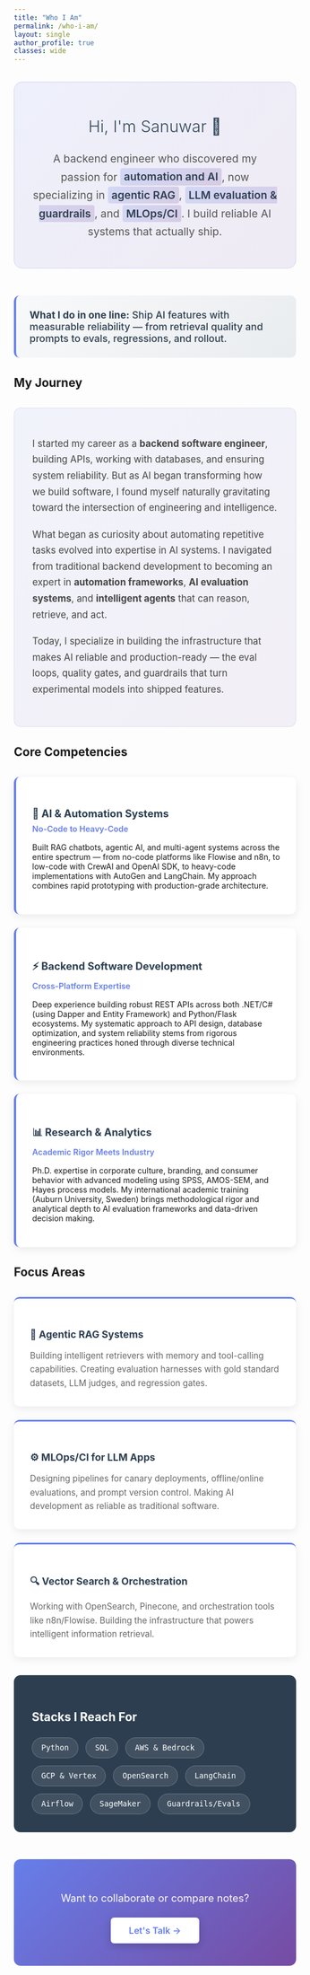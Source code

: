 ```yaml
---
title: "Who I Am"
permalink: /who-i-am/
layout: single
author_profile: true
classes: wide
---
```


<style>
.hero-section {
    text-align: center;
    margin: 2rem 0 3rem 0;
    padding: 2rem;
    background: linear-gradient(135deg, rgba(102, 126, 234, 0.1), rgba(118, 75, 162, 0.1));
    border-radius: 15px;
    border: 1px solid rgba(102, 126, 234, 0.2);
}

.greeting {
    font-size: 1.8rem;
    margin-bottom: 1.5rem;
    color: #34495e;
    font-weight: 300;
}

.tagline {
    font-size: 1.2rem;
    color: #555;
    line-height: 1.7;
    margin-bottom: 1rem;
}

.highlight {
    background: linear-gradient(120deg, rgba(102, 126, 234, 0.2) 0%, rgba(118, 75, 162, 0.2) 100%);
    padding: 0.2rem 0.4rem;
    border-radius: 4px;
    font-weight: 600;
    color: #2c3e50;
}

.one-liner {
    background: linear-gradient(135deg, #f8f9fa, #e9ecef);
    padding: 1.5rem;
    border-radius: 10px;
    border-left: 4px solid #667eea;
    font-size: 1.1rem;
    font-weight: 500;
    color: #2c3e50;
    margin: 2rem 0;
}

.journey-story {
    background: linear-gradient(135deg, rgba(102, 126, 234, 0.08), rgba(118, 75, 162, 0.08));
    padding: 2rem;
    border-radius: 12px;
    margin: 2rem 0;
    border: 1px solid rgba(102, 126, 234, 0.15);
}

.journey-story p {
    font-size: 1.05rem;
    margin-bottom: 1.2rem;
    color: #444;
    line-height: 1.7;
}

.experience-grid {
    display: grid;
    gap: 1.5rem;
    margin: 2rem 0;
}

.experience-item {
    background: #fff;
    padding: 1.8rem;
    border-radius: 10px;
    border-left: 4px solid #667eea;
    box-shadow: 0 4px 15px rgba(0, 0, 0, 0.08);
    transition: all 0.3s ease;
}

.experience-item:hover {
    transform: translateY(-3px);
    box-shadow: 0 8px 25px rgba(0, 0, 0, 0.12);
}

.experience-item h3 {
    color: #2c3e50;
    margin-bottom: 0.5rem;
    font-size: 1.15rem;
}

.experience-period {
    color: #667eea;
    font-weight: 600;
    font-size: 0.9rem;
    margin-bottom: 1rem;
    display: block;
}

.focus-areas {
    display: grid;
    grid-template-columns: repeat(auto-fit, minmax(280px, 1fr));
    gap: 1.5rem;
    margin: 2rem 0;
}

.focus-card {
    background: #fff;
    padding: 1.8rem;
    border-radius: 10px;
    box-shadow: 0 4px 15px rgba(0, 0, 0, 0.08);
    transition: all 0.3s ease;
    border-top: 3px solid #667eea;
}

.focus-card:hover {
    transform: translateY(-3px);
    box-shadow: 0 8px 25px rgba(0, 0, 0, 0.12);
}

.focus-card h3 {
    color: #2c3e50;
    margin-bottom: 1rem;
    font-size: 1.1rem;
}

.focus-card p {
    color: #666;
    font-size: 0.95rem;
    line-height: 1.6;
    margin: 0;
}

.tech-stack {
    background: #2c3e50;
    color: white;
    padding: 2rem;
    border-radius: 12px;
    margin: 2rem 0;
}

.tech-stack h2 {
    color: white;
    margin-bottom: 1.5rem;
}

.tech-tags {
    display: flex;
    flex-wrap: wrap;
    gap: 0.8rem;
}

.tech-tag {
    background: rgba(255, 255, 255, 0.1);
    padding: 0.6rem 1rem;
    border-radius: 20px;
    font-family: 'Monaco', 'Consolas', monospace;
    font-size: 0.85rem;
    border: 1px solid rgba(255, 255, 255, 0.2);
    transition: all 0.3s ease;
}

.tech-tag:hover {
    background: rgba(255, 255, 255, 0.2);
    transform: translateY(-2px);
}

.cta-section {
    text-align: center;
    background: linear-gradient(135deg, #667eea, #764ba2);
    color: white;
    padding: 2.5rem;
    border-radius: 12px;
    margin: 3rem 0 2rem 0;
}

.cta-section p {
    font-size: 1.15rem;
    margin-bottom: 1.5rem;
}

.cta-button {
    display: inline-block;
    padding: 0.8rem 2rem;
    background: white;
    color: #667eea;
    text-decoration: none;
    border-radius: 6px;
    font-weight: 600;
    font-size: 1rem;
    transition: all 0.3s ease;
    box-shadow: 0 4px 15px rgba(0, 0, 0, 0.2);
}

.cta-button:hover {
    transform: translateY(-2px);
    box-shadow: 0 6px 20px rgba(0, 0, 0, 0.25);
    text-decoration: none;
    color: #667eea;
}

@media (max-width: 768px) {
    .focus-areas {
        grid-template-columns: 1fr;
    }
    
    .tech-tags {
        justify-content: center;
    }
    
    .greeting {
        font-size: 1.5rem;
    }
    
    .hero-section, .journey-story, .tech-stack, .cta-section {
        padding: 1.5rem;
    }
}
</style>

<div class="hero-section">
  <p class="greeting">Hi, I'm Sanuwar 👋</p>
  <p class="tagline">
    A backend engineer who discovered my passion for <span class="highlight">automation and AI</span>, 
    now specializing in <span class="highlight">agentic RAG</span>, <span class="highlight">LLM evaluation & guardrails</span>, 
    and <span class="highlight">MLOps/CI</span>. I build reliable AI systems that actually ship.
  </p>
</div>

<div class="one-liner">
  <strong>What I do in one line:</strong> Ship AI features with measurable reliability — from retrieval quality and prompts to evals, regressions, and rollout.
</div>

## My Journey

<div class="journey-story">
  <p>
    I started my career as a <strong>backend software engineer</strong>, building APIs, working with databases, 
    and ensuring system reliability. But as AI began transforming how we build software, I found myself 
    naturally gravitating toward the intersection of engineering and intelligence.
  </p>
  <p>
    What began as curiosity about automating repetitive tasks evolved into expertise in AI systems. 
    I navigated from traditional backend development to becoming an expert in <strong>automation frameworks</strong>, 
    <strong>AI evaluation systems</strong>, and <strong>intelligent agents</strong> that can reason, retrieve, and act.
  </p>
  <p>
    Today, I specialize in building the infrastructure that makes AI reliable and production-ready — 
    the eval loops, quality gates, and guardrails that turn experimental models into shipped features.
  </p>
</div>

## Core Competencies

<div class="experience-grid">
  <div class="experience-item">
    <h3>🤖 AI & Automation Systems</h3>
    <span class="experience-period">No-Code to Heavy-Code</span>
    <p>
      Built RAG chatbots, agentic AI, and multi-agent systems across the entire spectrum — from no-code platforms like Flowise and n8n, to low-code with CrewAI and OpenAI SDK, to heavy-code implementations with AutoGen and LangChain. My approach combines rapid prototyping with production-grade architecture.
    </p>
  </div>
  
  <div class="experience-item">
    <h3>⚡ Backend Software Development</h3>
    <span class="experience-period">Cross-Platform Expertise</span>
    <p>
      Deep experience building robust REST APIs across both .NET/C# (using Dapper and Entity Framework) and Python/Flask ecosystems. My systematic approach to API design, database optimization, and system reliability stems from rigorous engineering practices honed through diverse technical environments.
    </p>
  </div>
  
  <div class="experience-item">
    <h3>📊 Research & Analytics</h3>
    <span class="experience-period">Academic Rigor Meets Industry</span>
    <p>
      Ph.D. expertise in corporate culture, branding, and consumer behavior with advanced modeling using SPSS, AMOS-SEM, and Hayes process models. My international academic training (Auburn University, Sweden) brings methodological rigor and analytical depth to AI evaluation frameworks and data-driven decision making.
    </p>
  </div>
</div>

## Focus Areas

<div class="focus-areas">
  <div class="focus-card">
    <h3>🤖 Agentic RAG Systems</h3>
    <p>Building intelligent retrievers with memory and tool-calling capabilities. Creating evaluation harnesses with gold standard datasets, LLM judges, and regression gates.</p>
  </div>
  
  <div class="focus-card">
    <h3>⚙️ MLOps/CI for LLM Apps</h3>
    <p>Designing pipelines for canary deployments, offline/online evaluations, and prompt version control. Making AI development as reliable as traditional software.</p>
  </div>
  
  <div class="focus-card">
    <h3>🔍 Vector Search & Orchestration</h3>
    <p>Working with OpenSearch, Pinecone, and orchestration tools like n8n/Flowise. Building the infrastructure that powers intelligent information retrieval.</p>
  </div>
</div>

<div class="tech-stack">
  <h2>Stacks I Reach For</h2>
  <div class="tech-tags">
    <span class="tech-tag">Python</span>
    <span class="tech-tag">SQL</span>
    <span class="tech-tag">AWS & Bedrock</span>
    <span class="tech-tag">GCP & Vertex</span>
    <span class="tech-tag">OpenSearch</span>
    <span class="tech-tag">LangChain</span>
    <span class="tech-tag">Airflow</span>
    <span class="tech-tag">SageMaker</span>
    <span class="tech-tag">Guardrails/Evals</span>
  </div>
</div>

<div class="cta-section">
  <p>Want to collaborate or compare notes?</p>
  <a href="https://sanuwar.github.io/contact/" class="cta-button">Let's Talk →</a>
</div>

<script>
document.addEventListener('DOMContentLoaded', function() {
    // Animate cards on scroll
    const cards = document.querySelectorAll('.experience-item, .focus-card');
    
    const observerOptions = {
        threshold: 0.1,
        rootMargin: '0px 0px -30px 0px'
    };

    const observer = new IntersectionObserver(function(entries) {
        entries.forEach(entry => {
            if (entry.isIntersecting) {
                entry.target.style.opacity = '1';
                entry.target.style.transform = 'translateY(0)';
            }
        });
    }, observerOptions);

    cards.forEach((card, index) => {
        card.style.opacity = '0';
        card.style.transform = 'translateY(20px)';
        card.style.transition = `all 0.6s ease ${index * 0.1}s`;
        observer.observe(card);
    });

    // Tech tag interactions
    const techTags = document.querySelectorAll('.tech-tag');
    techTags.forEach(tag => {
        tag.addEventListener('mouseenter', function() {
            this.style.transform = 'translateY(-3px) scale(1.05)';
        });
        
        tag.addEventListener('mouseleave', function() {
            this.style.transform = 'translateY(-2px) scale(1)';
        });
    });
});
</script>